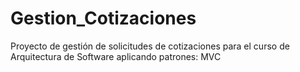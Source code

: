 # Gestion_Cotizaciones

Proyecto de gestión de solicitudes de cotizaciones para el curso de Arquitectura de Software aplicando patrones: MVC

